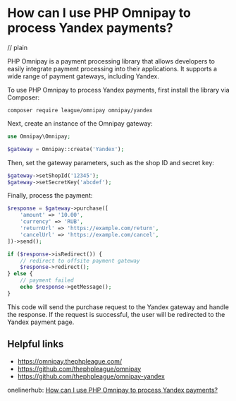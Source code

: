 # How can I use PHP Omnipay to process Yandex payments?
// plain

PHP Omnipay is a payment processing library that allows developers to easily integrate payment processing into their applications. It supports a wide range of payment gateways, including Yandex.

To use PHP Omnipay to process Yandex payments, first install the library via Composer:

```
composer require league/omnipay omnipay/yandex
```

Next, create an instance of the Omnipay gateway:

```php
use Omnipay\Omnipay;

$gateway = Omnipay::create('Yandex');
```

Then, set the gateway parameters, such as the shop ID and secret key:

```php
$gateway->setShopId('12345');
$gateway->setSecretKey('abcdef');
```

Finally, process the payment:

```php
$response = $gateway->purchase([
    'amount' => '10.00',
    'currency' => 'RUB',
    'returnUrl' => 'https://example.com/return',
    'cancelUrl' => 'https://example.com/cancel',
])->send();

if ($response->isRedirect()) {
    // redirect to offsite payment gateway
    $response->redirect();
} else {
    // payment failed
    echo $response->getMessage();
}
```

This code will send the purchase request to the Yandex gateway and handle the response. If the request is successful, the user will be redirected to the Yandex payment page.

## Helpful links
- https://omnipay.thephpleague.com/
- https://github.com/thephpleague/omnipay
- https://github.com/thephpleague/omnipay-yandex

onelinerhub: [How can I use PHP Omnipay to process Yandex payments?](https://onelinerhub.com/php-omnipay/how-can-i-use-php-omnipay-to-process-yandex-payments)